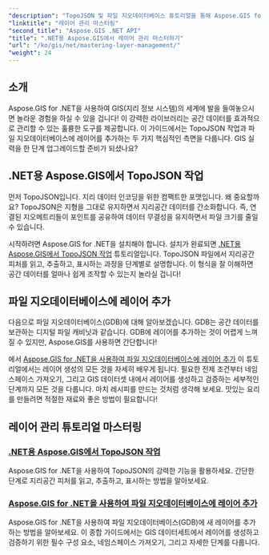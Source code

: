 ```yaml
---
"description": "TopoJSON 및 파일 지오데이터베이스 튜토리얼을 통해 Aspose.GIS for .NET의 잠재력을 최대한 활용하세요. 레이어 관리도 간소화됩니다."
"linktitle": "레이어 관리 마스터링"
"second_title": "Aspose.GIS .NET API"
"title": ".NET용 Aspose.GIS에서 레이어 관리 마스터하기"
"url": "/ko/gis/net/mastering-layer-management/"
"weight": 24
---
```


## 소개

Aspose.GIS for .NET을 사용하여 GIS(지리 정보 시스템)의 세계에 발을 들여놓으시면 놀라운 경험을 하실 수 있을 겁니다! 이 강력한 라이브러리는 공간 데이터를 효과적으로 관리할 수 있는 훌륭한 도구를 제공합니다. 이 가이드에서는 TopoJSON 작업과 파일 지오데이터베이스에 레이어를 추가하는 두 가지 핵심적인 측면을 다룹니다. GIS 실력을 한 단계 업그레이드할 준비가 되셨나요?

## .NET용 Aspose.GIS에서 TopoJSON 작업

먼저 TopoJSON입니다. 지리 데이터 인코딩을 위한 컴팩트한 포맷입니다. 왜 중요할까요? TopoJSON은 지형을 그대로 유지하면서 지리공간 데이터를 간소화합니다. 즉, 연결된 지오메트리들이 포인트를 공유하여 데이터 무결성을 유지하면서 파일 크기를 줄일 수 있습니다. 

시작하려면 Aspose.GIS for .NET을 설치해야 합니다. 설치가 완료되면 [.NET용 Aspose.GIS에서 TopoJSON 작업](./working-with-topojson/) 튜토리얼입니다. TopoJSON 파일에서 지리공간 피처를 읽고, 추출하고, 표시하는 과정을 단계별로 설명합니다. 이 형식을 잘 이해하면 공간 데이터를 얼마나 쉽게 조작할 수 있는지 놀라실 겁니다!

## 파일 지오데이터베이스에 레이어 추가

다음으로 파일 지오데이터베이스(GDB)에 대해 알아보겠습니다. GDB는 공간 데이터를 보관하는 디지털 파일 캐비닛과 같습니다. GDB에 레이어를 추가하는 것이 어렵게 느껴질 수 있지만, Aspose.GIS를 사용하면 간단합니다! 

에서 [Aspose.GIS for .NET을 사용하여 파일 지오데이터베이스에 레이어 추가](./add-layer-to-file-geo-database/) 이 튜토리얼에서는 레이어 생성의 모든 것을 자세히 배우게 됩니다. 필요한 전제 조건부터 네임스페이스 가져오기, 그리고 GIS 데이터셋 내에서 레이어를 생성하고 검증하는 세부적인 단계까지 모든 것을 다룹니다. 마치 레시피를 만드는 것처럼 생각해 보세요. 맛있는 요리를 만들려면 적절한 재료와 좋은 방법이 필요합니다!

## 레이어 관리 튜토리얼 마스터링
### [.NET용 Aspose.GIS에서 TopoJSON 작업](./working-with-topojson/)
Aspose.GIS for .NET을 사용하여 TopoJSON의 강력한 기능을 활용하세요. 간단한 단계로 지리공간 피처를 읽고, 추출하고, 표시하는 방법을 알아보세요.
### [Aspose.GIS for .NET을 사용하여 파일 지오데이터베이스에 레이어 추가](./add-layer-to-file-geo-database/)
Aspose.GIS for .NET을 사용하여 파일 지오데이터베이스(GDB)에 새 레이어를 추가하는 방법을 알아보세요. 이 종합 가이드에서는 GIS 데이터세트에서 레이어를 생성하고 검증하기 위한 필수 구성 요소, 네임스페이스 가져오기, 그리고 자세한 단계를 다룹니다.